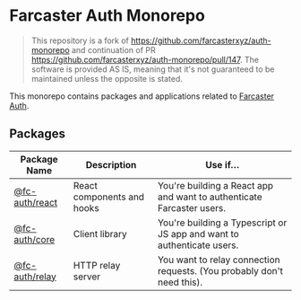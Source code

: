# Farcaster Auth Monorepo

> This repository is a fork of https://github.com/farcasterxyz/auth-monorepo and continuation of PR https://github.com/farcasterxyz/auth-monorepo/pull/147.
The software is provided AS IS, meaning that it's not guaranteed to be maintained unless the opposite is stated.

This monorepo contains packages and applications related to [Farcaster Auth](https://www.notion.so/warpcast/Farcaster-Connect-Public-9b3e9fb7a4b74f158369796f3e77c1d3).

## Packages

| Package Name                                     | Description                | Use if…                                                                |
| ------------------------------------------------ | -------------------------- | ---------------------------------------------------------------------- |
| [@fc-auth/react](./packages/react) | React components and hooks | You're building a React app and want to authenticate Farcaster users.  |
| [@fc-auth/core](./packages/core)         | Client library             | You're building a Typescript or JS app and want to authenticate users. |
| [@fc-auth/relay](./apps/relay)         | HTTP relay server          | You want to relay connection requests. (You probably don't need this). |
